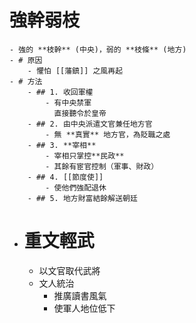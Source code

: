 # 強幹弱枝
	- 強的 **枝幹** (中央)，弱的 **枝條** (地方)
	- # 原因
		- 懼怕 [[藩鎮]] 之風再起
	- # 方法
		- ## 1. 收回軍權
			- 有中央禁軍
			  直接聽令於皇帝
		- ## 2. 由中央派遣文官兼任地方官
			- 無 **真實** 地方官，為貶職之處
		- ## 3. **宰相**
			- 宰相只掌控**民政**
			- 其餘有宦官控制（軍事、財政）
		- ## 4. [[節度使]]
			- 使他們強配退休
		- ## 5. 地方財富結餘解送朝廷
- # 重文輕武
	- 以文官取代武將
	- 文人統治
		- 推廣讀書風氣
		- 使軍人地位低下